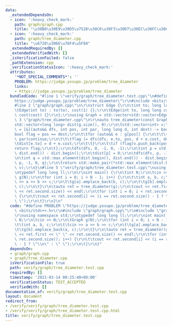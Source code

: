 ```yaml
---
data:
  _extendedDependsOn:
  - icon: ':heavy_check_mark:'
    path: graph/graph.cpp
    title: "\u30B0\u30E9\u30D5\u7528\u30C6\u30F3\u30D7\u30EC\u30FC\u30C8"
  - icon: ':heavy_check_mark:'
    path: graph/tree_diameter.cpp
    title: "\u6728\u306E\u76F4\u5F84"
  _extendedRequiredBy: []
  _extendedVerifiedWith: []
  _isVerificationFailed: false
  _pathExtension: cpp
  _verificationStatusIcon: ':heavy_check_mark:'
  attributes:
    '*NOT_SPECIAL_COMMENTS*': ''
    PROBLEM: https://judge.yosupo.jp/problem/tree_diameter
    links:
    - https://judge.yosupo.jp/problem/tree_diameter
  bundledCode: "#line 1 \"verify/graph/tree_diameter.test.cpp\"\n#define PROBLEM \"\
    https://judge.yosupo.jp/problem/tree_diameter\"\r\n#include <bits/stdc++.h>\r\n\
    #line 2 \"graph/graph.cpp\"\n\r\nstruct Edge {\r\n\tint to; long long cost;\r\n\
    \tEdge(int to) : to(to), cost(1) {};\r\n\tEdge(int to, long long cost) : to(to),\
    \ cost(cost) {}\r\n};\r\nusing Graph = std::vector<std::vector<Edge>>;\n#line\
    \ 3 \"graph/tree_diameter.cpp\"\n\r\nauto tree_diameter(const Graph& g) {\r\n\t\
    std::vector<long long> dist(g.size(), 0);\r\n\tstd::vector<int> v;\r\n\tauto dfs\
    \ = [&](auto&& dfs, int pos, int par, long long d, int dest) -> bool {\r\n\t\t\
    bool flag = pos == dest;\r\n\t\tfor (auto&& e : g[pos]) {\r\n\t\t\tif (e.to ==\
    \ par)continue;\r\n\t\t\tflag |= dfs(dfs, e.to, pos, d + e.cost, dest);\r\n\t\t\
    \tdist[e.to] = d + e.cost;\r\n\t\t}\r\n\t\tif (flag)v.push_back(pos);\r\n\t\t\
    return flag;\r\n\t};\r\n\tdfs(dfs, 0, -1, 0, -1);\r\n\tint p = std::max_element(dist.begin(),\
    \ dist.end()) - dist.begin();\r\n\tdist[p] = 0;\r\n\tdfs(dfs, p, -1, 0, -1);\r\
    \n\tint q = std::max_element(dist.begin(), dist.end()) - dist.begin();\r\n\tdfs(dfs,\
    \ p, -1, 0, q);\r\n\treturn std::make_pair(*std::max_element(dist.begin(), dist.end()),\
    \ v);\r\n}\n#line 5 \"verify/graph/tree_diameter.test.cpp\"\nusing namespace std;\r\
    \ntypedef long long ll;\r\n\r\nint main() {\r\n\tint N;\r\n\tcin >> N;\r\n\tGraph\
    \ g(N);\r\n\tfor (int i = 0; i < N - 1; i++) {\r\n\t\tint a, b, c;\r\n\t\tcin\
    \ >> a >> b >> c;\r\n\t\tg[a].emplace_back(b, c);\r\n\t\tg[b].emplace_back(a,\
    \ c);\r\n\t}\r\n\tauto ret = tree_diameter(g);\r\n\tcout << ret.first << \" \"\
    \ << ret.second.size() << endl;\r\n\tfor (int i = 0; i < ret.second.size(); i++)\
    \ {\r\n\t\tcout << ret.second[i] << (i == ret.second.size() - 1 ? \"\\n\" : \"\
    \ \");\r\n\t}\r\n}\n"
  code: "#define PROBLEM \"https://judge.yosupo.jp/problem/tree_diameter\"\r\n#include\
    \ <bits/stdc++.h>\r\n#include \"graph/graph.cpp\"\r\n#include \"graph/tree_diameter.cpp\"\
    \r\nusing namespace std;\r\ntypedef long long ll;\r\n\r\nint main() {\r\n\tint\
    \ N;\r\n\tcin >> N;\r\n\tGraph g(N);\r\n\tfor (int i = 0; i < N - 1; i++) {\r\n\
    \t\tint a, b, c;\r\n\t\tcin >> a >> b >> c;\r\n\t\tg[a].emplace_back(b, c);\r\n\
    \t\tg[b].emplace_back(a, c);\r\n\t}\r\n\tauto ret = tree_diameter(g);\r\n\tcout\
    \ << ret.first << \" \" << ret.second.size() << endl;\r\n\tfor (int i = 0; i <\
    \ ret.second.size(); i++) {\r\n\t\tcout << ret.second[i] << (i == ret.second.size()\
    \ - 1 ? \"\\n\" : \" \");\r\n\t}\r\n}"
  dependsOn:
  - graph/graph.cpp
  - graph/tree_diameter.cpp
  isVerificationFile: true
  path: verify/graph/tree_diameter.test.cpp
  requiredBy: []
  timestamp: '2021-03-14 00:25:40+09:00'
  verificationStatus: TEST_ACCEPTED
  verifiedWith: []
documentation_of: verify/graph/tree_diameter.test.cpp
layout: document
redirect_from:
- /verify/verify/graph/tree_diameter.test.cpp
- /verify/verify/graph/tree_diameter.test.cpp.html
title: verify/graph/tree_diameter.test.cpp
---
```

